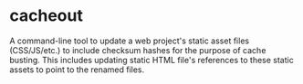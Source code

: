 # cacheout

A command-line tool to update a web project's static asset files (CSS/JS/etc.) to include checksum hashes for the purpose of cache busting. This includes updating static HTML file's references to these static assets to point to the renamed files.

